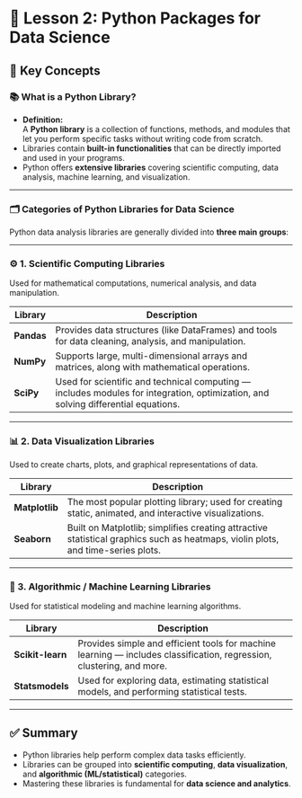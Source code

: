 # 🐍 Lesson 2: Python Packages for Data Science

## 🧠 Key Concepts

### 📚 What is a Python Library?

- **Definition:**  
  A **Python library** is a collection of functions, methods, and modules that let you perform specific tasks without writing code from scratch.  
- Libraries contain **built-in functionalities** that can be directly imported and used in your programs.  
- Python offers **extensive libraries** covering scientific computing, data analysis, machine learning, and visualization.

---

### 🗂️ Categories of Python Libraries for Data Science

Python data analysis libraries are generally divided into **three main groups**:

---

### ⚙️ 1. Scientific Computing Libraries
Used for mathematical computations, numerical analysis, and data manipulation.

| Library | Description |
|----------|--------------|
| **Pandas** | Provides data structures (like DataFrames) and tools for data cleaning, analysis, and manipulation. |
| **NumPy** | Supports large, multi-dimensional arrays and matrices, along with mathematical operations. |
| **SciPy** | Used for scientific and technical computing — includes modules for integration, optimization, and solving differential equations. |

---

### 📊 2. Data Visualization Libraries
Used to create charts, plots, and graphical representations of data.

| Library | Description |
|----------|--------------|
| **Matplotlib** | The most popular plotting library; used for creating static, animated, and interactive visualizations. |
| **Seaborn** | Built on Matplotlib; simplifies creating attractive statistical graphics such as heatmaps, violin plots, and time-series plots. |

---

### 🤖 3. Algorithmic / Machine Learning Libraries
Used for statistical modeling and machine learning algorithms.

| Library | Description |
|----------|--------------|
| **Scikit-learn** | Provides simple and efficient tools for machine learning — includes classification, regression, clustering, and more. |
| **Statsmodels** | Used for exploring data, estimating statistical models, and performing statistical tests. |

---

## ✅ Summary
- Python libraries help perform complex data tasks efficiently.  
- Libraries can be grouped into **scientific computing**, **data visualization**, and **algorithmic (ML/statistical)** categories.  
- Mastering these libraries is fundamental for **data science and analytics**.  
